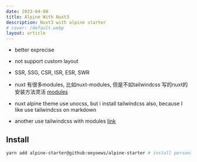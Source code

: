 ```yaml
---
date: 2023-04-08
title: Alpine With Nuxt3
description: Nuxt3 with alpine starter
# cover: /default.webp
layout: article
---
```


* better exprecise

* not support custom layout
* SSR, SSG, CSR, ISR, ESR, SWR

* nuxt 有很多modules, 比如nuxt-modules, 但是不如tailwindcss 写的nuxt的安装方法灵活 [modules](https://nuxt.com/modules)
* nuxt alpine theme use unocss, but i install tailwindcss also, because I like use tailwindcss on markdown
* another use tailwindcss with modules [link](https://tailwindcss.nuxtjs.org/getting-started/options/)

## Install

```bash [package.json]
yarn add alpine-starter@github:oeyoews/alpine-starter # install personal package
```
